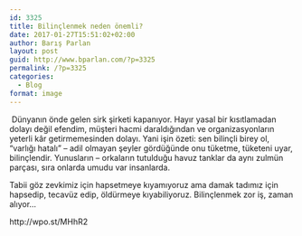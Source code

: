 ```yaml
---
id: 3325
title: Bilinçlenmek neden önemli?
date: 2017-01-27T15:51:02+02:00
author: Barış Parlan
layout: post
guid: http://www.bparlan.com/?p=3325
permalink: /?p=3325
categories:
  - Blog
format: image
---
```

<div class="ttr_start">
</div>

<div class="_5x46">
   Dünyanın önde gelen sirk şirketi kapanıyor. Hayır yasal bir kısıtlamadan dolayı değil efendim, müşteri hacmi daraldığından ve organizasyonların yeterli kâr getirmemesinden dolayı. Yani işin özeti: sen bilinçli birey ol, &#8220;varlığı hatalı&#8221; &#8211; adil olmayan şeyler gördüğünde onu tüketme, tüketeni uyar, bilinçlendir. Yunusların &#8211; orkaların tutulduğu havuz tanklar da aynı zulmün parçası, sıra onlarda umudu var insanlarda.
</div>

<div id="js_k" class="_5pbx userContent" data-ft="{&quot;tn&quot;:&quot;K&quot;}">
  <p>
    Tabii göz zevkimiz için hapsetmeye kıyamıyoruz ama damak tadımız için hapsedip, tecavüz edip, öldürmeye kıyabiliyoruz. Bilinçlenmek zor iş, zaman alıyor&#8230;
  </p>
  
  <p>
    http://wpo.st/MHhR2
  </p>
</div>

<div class="ttr_end">
</div>